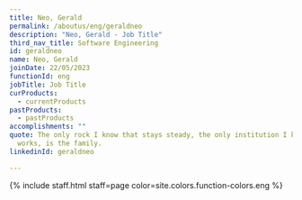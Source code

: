 ```yaml
---
title: Neo, Gerald
permalink: /aboutus/eng/geraldneo
description: "Neo, Gerald - Job Title"
third_nav_title: Software Engineering
id: geraldneo
name: Neo, Gerald
joinDate: 22/05/2023
functionId: eng
jobTitle: Job Title
curProducts:
  - currentProducts
pastProducts:
  - pastProducts
accomplishments: ""
quote: The only rock I know that stays steady, the only institution I know that
  works, is the family.
linkedinId: geraldneo

---
```


{% include staff.html staff=page color=site.colors.function-colors.eng %}
